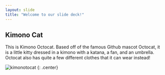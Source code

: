 ```yaml
---
layout: slide
title: "Welcome to our slide deck!"
---
```


## Kimono Cat

This is Kimono Octocat. Based off of the famous Github mascot Octocat, it is a little kitty dressed in a kimono with a katana, a fan, and an umbrella. Octocat also has quite a few different clothes that it can wear instead!

![kimonotocat](https://octodex.github.com/images/kimonotocat.png)
{: .center}
